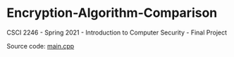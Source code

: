 # Encryption-Algorithm-Comparison
CSCI 2246 - Spring 2021 - Introduction to Computer Security - Final Project

Source code: [main.cpp](https://github.com/muntasir-hossain314159/Encryption-Algorithm-Comparison/blob/main/EAC-Application/EAC-Application/main.cpp)

